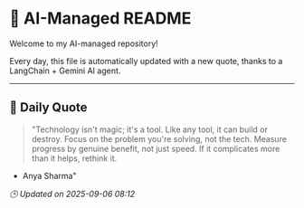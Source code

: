 # 🧠 AI-Managed README

Welcome to my AI-managed repository!

Every day, this file is automatically updated with a new quote, thanks to a LangChain + Gemini AI agent.

---

## 📅 Daily Quote

> "Technology isn't magic; it's a tool.
Like any tool, it can build or destroy.
Focus on the problem you're solving, not the tech.
Measure progress by genuine benefit, not just speed.
If it complicates more than it helps, rethink it.

- Anya Sharma"

*🕒 Updated on 2025-09-06 08:12*